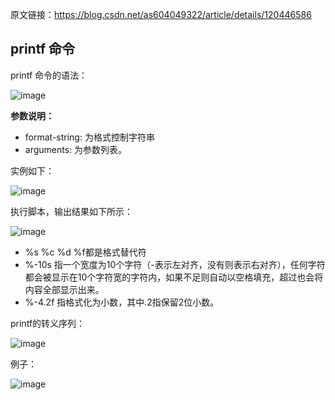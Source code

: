 原文链接：https://blog.csdn.net/as604049322/article/details/120446586


## printf 命令
printf 命令的语法：

![image](https://github.com/user-attachments/assets/51b31f21-dc28-4e74-9f81-273af36de435)

**参数说明：**

- format-string: 为格式控制字符串
- arguments: 为参数列表。

实例如下：

![image](https://github.com/user-attachments/assets/aa2cc8c8-824b-46cf-9f7f-4b4a9620ebc8)

执行脚本，输出结果如下所示：

![image](https://github.com/user-attachments/assets/08451484-77a9-4e71-93c8-7d6f54262355)

- %s %c %d %f都是格式替代符
- %-10s 指一个宽度为10个字符（-表示左对齐，没有则表示右对齐），任何字符都会被显示在10个字符宽的字符内，如果不足则自动以空格填充，超过也会将内容全部显示出来。
- %-4.2f 指格式化为小数，其中.2指保留2位小数。

printf的转义序列：

![image](https://github.com/user-attachments/assets/59d99bf0-fdbb-4562-a426-a73bf509e67f)

例子：

![image](https://github.com/user-attachments/assets/5a69a278-d8dd-4d5c-b5e4-761011a0e4eb)

